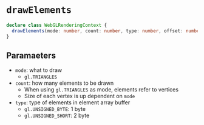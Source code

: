 # `drawElements`

```ts
declare class WebGLRenderingContext {
  drawElements(mode: number, count: number, type: number, offset: number): void;
}
```

## Paramaeters

- `mode`: what to draw
  - `gl.TRIANGLES`
- `count`: how many elements to be drawn
  - When using `gl.TRIANGLES` as mode, elements refer to vertices
  - Size of each vertex is up dependent on `mode`
- `type`: type of elements in element array buffer
  - `gl.UNSIGNED_BYTE`: 1 byte
  - `gl.UNSIGNED_SHORT`: 2 byte

